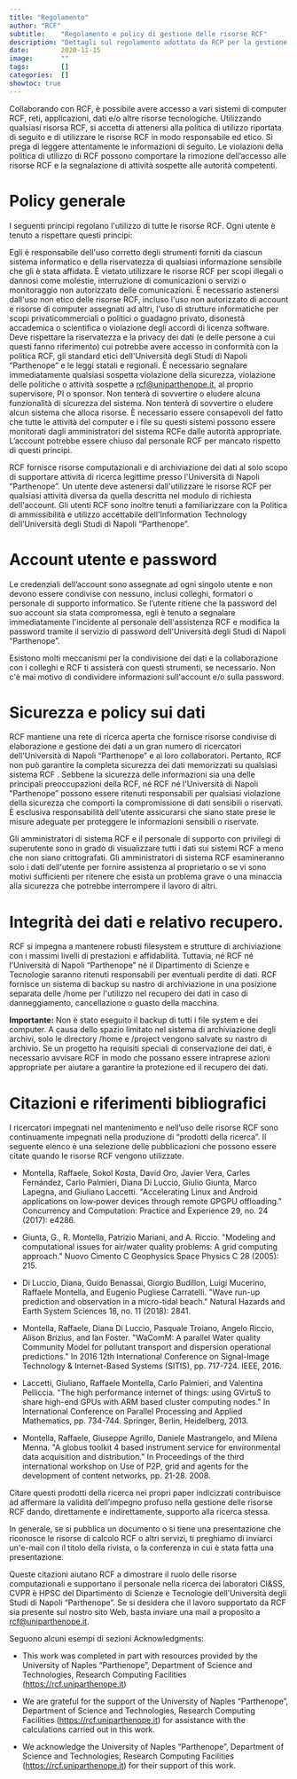 ```yaml
---
title: "Regolamento"
author: "RCF"
subtitle:    "Regolamento e policy di gestione delle risorse RCF"
description: "Dettagli sul regolamento adottato da RCP per la gestione delle risorse di calcolo e relative policy."
date:        2020-11-15
image:       ""
tags:        []
categories:  []
showtoc: true
---
```


Collaborando con RCF, è possibile avere accesso a vari sistemi di computer RCF, reti, applicazioni, dati e/o altre risorse tecnologiche. Utilizzando qualsiasi risorsa RCF, si accetta di attenersi alla politica di utilizzo riportata di seguito e di utilizzare le risorse RCF in modo responsabile ed etico. Si prega di leggere attentamente le informazioni di seguito. Le violazioni della politica di utilizzo di RCF possono comportare la rimozione dell’accesso alle risorse RCF e la segnalazione di attività sospette alle autorità competenti.

# Policy generale
I seguenti principi regolano l'utilizzo di tutte le risorse RCF. Ogni utente è tenuto a rispettare questi principi:

Egli è responsabile dell'uso corretto degli strumenti forniti da ciascun sistema informatico e della riservatezza di qualsiasi informazione sensibile che gli è stata affidata.
È vietato utilizzare le risorse RCF per scopi illegali o dannosi come molestie, interruzione di comunicazioni o servizi o monitoraggio non autorizzato delle comunicazioni.
È necessario astenersi dall'uso non etico delle risorse RCF, incluso l'uso non autorizzato di account e risorse di computer assegnati ad altri, l'uso di strutture informatiche per scopi privati ​​commerciali o politici o guadagno privato, disonestà accademica o scientifica o violazione degli accordi di licenza software.
Deve rispettare la riservatezza e la privacy dei dati (e delle persone a cui questi fanno riferimento) cui potrebbe avere accesso in conformità con la politica RCF, gli standard etici dell'Università degli Studi di Napoli “Parthenope” e le leggi statali e regionali.
È necessario segnalare immediatamente qualsiasi sospetta violazione della sicurezza, violazione delle politiche o attività sospette a rcf@uniparthenope.it, al proprio supervisore, PI o sponsor.
Non tenterà di sovvertire o eludere alcuna funzionalità di sicurezza del sistema.
Non tenterà di sovvertire o eludere alcun sistema che alloca risorse.
È necessario essere consapevoli del fatto che tutte le attività del computer e i file su questi sistemi possono essere monitorati dagli amministratori del sistema RCFe dalle autorità appropriate.
L’account potrebbe essere chiuso dal personale RCF per mancato rispetto di questi principi.

RCF fornisce risorse computazionali e di archiviazione dei dati al solo scopo di supportare attività di ricerca legittime presso l'Università di Napoli “Parthenope”. Un utente deve astenersi dall'utilizzare le risorse RCF per qualsiasi attività diversa da quella descritta nel modulo di richiesta dell'account. Gli utenti RCF sono inoltre tenuti a familiarizzare con la Politica di ammissibilità e utilizzo accettabile dell'Information Technology dell’Università degli Studi di Napoli “Parthenope”.

# Account utente e password
Le credenziali dell’account sono assegnate ad ogni singolo utente e non devono essere condivise con nessuno, inclusi colleghi, formatori o personale di supporto informatico. Se l’utente ritiene che la password del suo account sia stata compromessa, egli è tenuto a segnalare immediatamente l'incidente al personale dell'assistenza RCF e modifica la password tramite il servizio di password dell'Università degli Studi di Napoli “Parthenope”.

Esistono molti meccanismi per la condivisione dei dati e la collaborazione con i colleghi e  RCF ti assisterà con questi strumenti, se necessario. Non c'è mai motivo di condividere informazioni sull'account e/o sulla password.

# Sicurezza e policy sui dati
RCF mantiene una rete di ricerca aperta che fornisce risorse condivise di elaborazione e gestione dei dati a un gran numero di ricercatori dell'Università di Napoli “Parthenope” e ai loro collaboratori. Pertanto, RCF non può garantire la completa sicurezza dei dati memorizzati su qualsiasi sistema RCF . Sebbene la sicurezza delle informazioni sia una delle principali preoccupazioni della RCF, né RCF né l'Università di Napoli “Parthenope” possono essere ritenuti responsabili per qualsiasi violazione della sicurezza che comporti la compromissione di dati sensibili o riservati. È esclusiva responsabilità dell'utente assicurarsi che siano state prese le misure adeguate per proteggere le informazioni sensibili o riservate.

Gli amministratori di sistema RCF e il personale di supporto con privilegi di superutente sono in grado di visualizzare tutti i dati sui sistemi RCF a meno che non siano crittografati. Gli amministratori di sistema RCF esamineranno solo i dati dell'utente per fornire assistenza al proprietario o se vi sono motivi sufficienti per ritenere che esista un problema grave o una minaccia alla sicurezza che potrebbe interrompere il lavoro di altri.

# Integrità dei dati e relativo recupero.
RCF si impegna a mantenere robusti filesystem e strutture di archiviazione con i massimi livelli di prestazioni e affidabilità. Tuttavia, né RCF né l'Università di Napoli “Parthenope” né il Dipartimento di Scienze e Tecnologie saranno ritenuti responsabili per eventuali perdite di dati. RCF fornisce un sistema di backup su nastro di archiviazione in una posizione separata delle /home per l'utilizzo nel recupero dei dati in caso di danneggiamento, cancellazione o guasto della macchina.

**Importante:**
Non è stato eseguito il backup di tutti i file system e dei computer. A causa dello spazio limitato nel sistema di archiviazione degli archivi, solo le directory /home e /project vengono salvate su nastro di archivio. Se un progetto ha requisiti speciali di conservazione dei dati, è necessario avvisare RCF in modo che possano essere intraprese azioni appropriate per aiutare a garantire la protezione ed il recupero dei dati.

# Citazioni e riferimenti bibliografici
I ricercatori impegnati nel mantenimento e nell’uso delle risorse RCF sono continuamente impegnati nella produzione di “prodotti della ricerca”. Il seguente elenco è una selezione delle pubblicazioni che possono essere citate quando le risorse RCF vengono utilizzate.

- Montella, Raffaele, Sokol Kosta, David Oro, Javier Vera, Carles Fernández, Carlo Palmieri, Diana Di Luccio, Giulio Giunta, Marco Lapegna, and Giuliano Laccetti. "Accelerating Linux and Android applications on low‐power devices through remote GPGPU offloading." Concurrency and Computation: Practice and Experience 29, no. 24 (2017): e4286.


- Giunta, G., R. Montella, Patrizio Mariani, and A. Riccio. "Modeling and computational issues for air/water quality problems: A grid computing approach." Nuovo Cimento C Geophysics Space Physics C 28 (2005): 215.


- Di Luccio, Diana, Guido Benassai, Giorgio Budillon, Luigi Mucerino, Raffaele Montella, and Eugenio Pugliese Carratelli. "Wave run-up prediction and observation in a micro-tidal beach." Natural Hazards and Earth System Sciences 18, no. 11 (2018): 2841.


- Montella, Raffaele, Diana Di Luccio, Pasquale Troiano, Angelo Riccio, Alison Brizius, and Ian Foster. "WaComM: A parallel Water quality Community Model for pollutant transport and dispersion operational predictions." In 2016 12th International Conference on Signal-Image Technology & Internet-Based Systems (SITIS), pp. 717-724. IEEE, 2016.


- Laccetti, Giuliano, Raffaele Montella, Carlo Palmieri, and Valentina Pelliccia. "The high performance internet of things: using GVirtuS to share high-end GPUs with ARM based cluster computing nodes." In International Conference on Parallel Processing and Applied Mathematics, pp. 734-744. Springer, Berlin, Heidelberg, 2013.


- Montella, Raffaele, Giuseppe Agrillo, Daniele Mastrangelo, and Milena Menna. "A globus toolkit 4 based instrument service for environmental data acquisition and distribution." In Proceedings of the third international workshop on Use of P2P, grid and agents for the development of content networks, pp. 21-28. 2008.

Citare questi prodotti della ricerca nei propri paper indicizzati contribuisce ad affermare la validità dell’impegno profuso nella gestione delle risorse RCF dando, direttamente e indirettamente, supporto alla ricerca stessa.

In generale, se si pubblica un documento o si tiene una presentazione che riconosce le risorse di calcolo RCF o altri servizi, ti preghiamo di inviarci un'e-mail con il titolo della rivista, o la conferenza in cui è stata fatta una presentazione.

Queste citazioni aiutano RCF a dimostrare il ruolo delle risorse computazionali e supportano il personale nella ricerca dei laboratori CI&SS, CVPR è HPSC del Dipartimento di Scienze e Tecnologie dell’Università degli Studi di Napoli “Parthenope”. Se si desidera che il lavoro supportato da RCF sia presente sul nostro sito Web, basta inviare una mail a proposito a rcf@uniparthenope.it.

Seguono alcuni esempi di sezioni Acknowledgments:
* This work was completed in part with resources provided by the University of Naples “Parthenope”, Department of Science and Technologies, Research Computing Facilities (https://rcf.uniparthenope.it)

* We are grateful for the support of the University of Naples “Parthenope”, Department of Science and Technologies, Research Computing Facilities (https://rcf.uniparthenope.it) for assistance with the calculations carried out in this work.

* We acknowledge the University of Naples “Parthenope”, Department of Science and Technologies, Research Computing Facilities (https://rcf.uniparthenope.it) for their support of this work.

